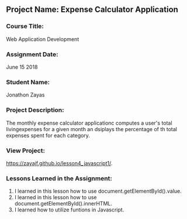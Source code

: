 ## Project Name:  Expense Calculator Application

### Course Title:
Web Application Development

### Assignment Date:  
June 15 2018

### Student Name:  
Jonathon Zayas

### Project Description:
The monthly expense calculator applicationc computes a user's total livingexpenses for a given month an dsiplays the percentage of th total expenses spent for each category.

### View Project:
https://zayajf.github.io/lesson4_javascript1/.

### Lessons Learned in the Assignment:
1. I learned in this lesson how to use document.getElementById().value.
2. I learned in this lesson how to use document.getElementById().innerHTML.
3. I learned how to utilize funtions in Javascript.


